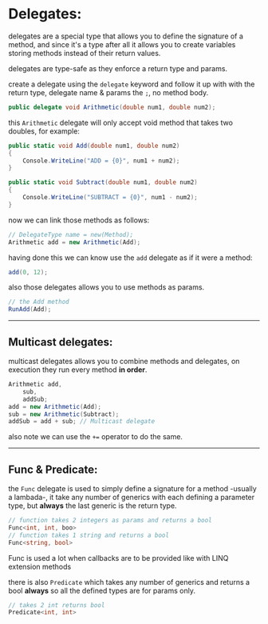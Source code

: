 <!-- @format -->

# Delegates:

delegates are a special type that allows you to define the signature of a method, and since it's a type after all it allows you to create variables storing methods instead of their return values.

delegates are type-safe as they enforce a return type and params.

create a delegate using the `delegate` keyword and follow it up with with the return type, delegate name & params the `;`, no method body.

```csharp
public delegate void Arithmetic(double num1, double num2);
```

this `Arithmetic` delegate will only accept void method that takes two doubles, for example:

```csharp
public static void Add(double num1, double num2)
{
    Console.WriteLine("ADD = {0}", num1 + num2);
}

public static void Subtract(double num1, double num2)
{
    Console.WriteLine("SUBTRACT = {0}", num1 - num2);
}
```

now we can link those methods as follows:

```csharp
// DelegateType name = new(Method);
Arithmetic add = new Arithmetic(Add);
```

having done this we can know use the `add` delegate as if it were a method:

```csharp
add(0, 12);
```

also those delegates allows you to use methods as params.

```csharp
// the Add method
RunAdd(Add);
```

---

## Multicast delegates:

multicast delegates allows you to combine methods and delegates, on execution they run every method **in order**.

```csharp
Arithmetic add,
    sub,
    addSub;
add = new Arithmetic(Add);
sub = new Arithmetic(Subtract);
addSub = add + sub; // Multicast delegate
```

also note we can use the `+=` operator to do the same.

---

## Func & Predicate:

the `Func` delegate is used to simply define a signature for a method -usually a lambada-, it take any number of generics with each defining a parameter type, but **always** the last generic is the return type.

```csharp
// function takes 2 integers as params and returns a bool
Func<int, int, boo>
// function takes 1 string and returns a bool
Func<string, bool>
```

Func is used a lot when callbacks are to be provided like with LINQ extension methods

there is also `Predicate` which takes any number of generics and returns a bool **always** so all the defined types are for params only.

```csharp
// takes 2 int returns bool
Predicate<int, int>
```
